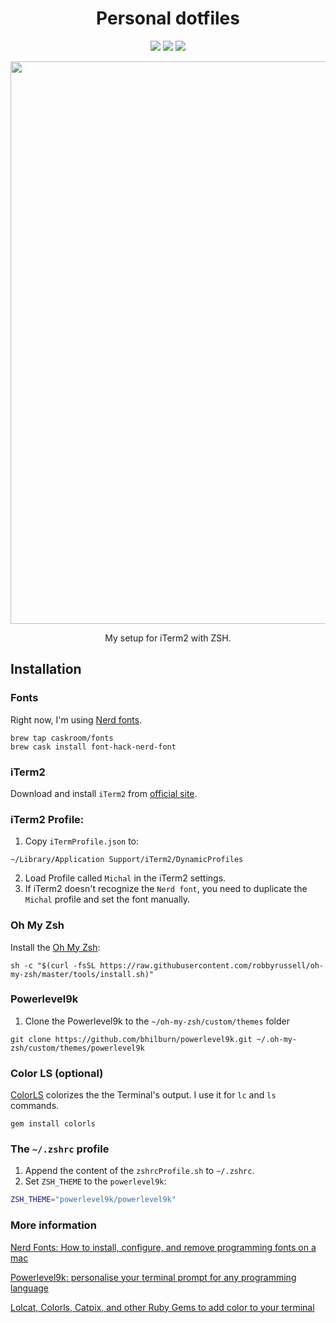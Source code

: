 <h1 align="center">Personal dotfiles</h1>

<p align="center">
  <img src="https://img.shields.io/badge/Terminal-iTerm2-success.svg" />
  <img src="https://img.shields.io/badge/Shell-ZSH-lightgrey.svg" />
  <img src="https://img.shields.io/badge/ZSH-oh--my--zsh-blue.svg" />
</p>

<p align="center">
  <img src="https://user-images.githubusercontent.com/6362174/55705617-72cb0e80-59df-11e9-8ff6-3c26c55d1a08.png" width="900px">
</p>

<p align="center">My setup for iTerm2 with ZSH.</p>

## Installation

### Fonts
Right now, I'm using [Nerd fonts](https://github.com/ryanoasis/nerd-fonts). 

```
brew tap caskroom/fonts
brew cask install font-hack-nerd-font
```

### iTerm2
Download and install `iTerm2` from [official site](https://www.iterm2.com/downloads.html).

### iTerm2 Profile:

1. Copy `iTermProfile.json` to:
```
~/Library/Application Support/iTerm2/DynamicProfiles
```

2. Load Profile called `Michal` in the iTerm2 settings.
3. If iTerm2 doesn't recognize the `Nerd font`, you need to duplicate the `Michal` profile and set the font manually.

### Oh My Zsh
Install the [Oh My Zsh](https://github.com/robbyrussell/oh-my-zsh):
```
sh -c "$(curl -fsSL https://raw.githubusercontent.com/robbyrussell/oh-my-zsh/master/tools/install.sh)"
```

### Powerlevel9k
1. Clone the Powerlevel9k to the `~/oh-my-zsh/custom/themes` folder
```
git clone https://github.com/bhilburn/powerlevel9k.git ~/.oh-my-zsh/custom/themes/powerlevel9k
```
### Color LS (optional)
[ColorLS](https://github.com/athityakumar/colorls) colorizes the the Terminal's output.
I use it for `lc`  and `ls` commands.
```
gem install colorls
```

### The `~/.zshrc` profile
1. Append the content of the `zshrcProfile.sh` to `~/.zshrc`.
2. Set `ZSH_THEME` to the `powerlevel9k`:
```bash
ZSH_THEME="powerlevel9k/powerlevel9k"
```

### More information

[Nerd Fonts: How to install, configure, and remove programming fonts on a mac](https://medium.com/the-code-review/nerd-fonts-how-to-install-configure-and-remove-programming-fonts-on-a-mac-178833b9daf3)

[Powerlevel9k: personalise your terminal prompt for any programming language](https://medium.com/the-code-review/powerlevel9k-personalise-your-prompt-for-any-programming-language-68974c127c63)

[Lolcat, Colorls, Catpix, and other Ruby Gems to add color to your terminal](https://medium.freecodecamp.org/lolcat-colorls-catpix-and-other-ruby-gems-to-add-color-to-your-terminal-16f4d9499ac7)

